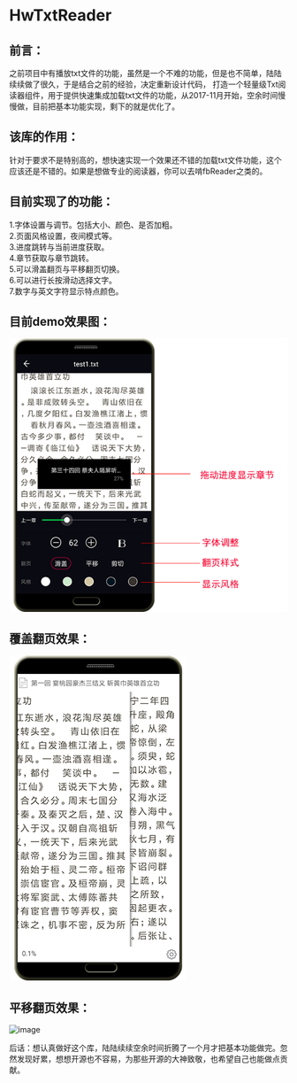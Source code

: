 # HwTxtReader
## 前言：
之前项目中有播放txt文件的功能，虽然是一个不难的功能，但是也不简单，陆陆续续做了很久，于是结合之前的经验，决定重新设计代码，
打造一个轻量级Txt阅读器组件，用于提供快速集成加载txt文件的功能，从2017-11月开始，空余时间慢慢做，目前把基本功能实现，剩下的就是优化了。

## 该库的作用：
针对于要求不是特别高的，想快速实现一个效果还不错的加载txt文件功能，这个应该还是不错的。如果是想做专业的阅读器，你可以去啃fbReader之类的。

## 目前实现了的功能：
1.字体设置与调节。包括大小、颜色、是否加粗。<br> 
2.页面风格设置，夜间模式等。<br> 
3.进度跳转与当前进度获取。<br> 
4.章节获取与章节跳转。<br> 
5.可以滑盖翻页与平移翻页切换。<br> 
6.可以进行长按滑动选择文字。<br> 
7.数字与英文字符显示特点颜色。<br> 


## 目前demo效果图：
![image](https://github.com/bifan-wei/HwTxtReader/blob/master/pics/ic_reader1.png)

## 覆盖翻页效果：
![image](https://github.com/bifan-wei/HwTxtReader/blob/master/pics/ic_cover.png)

## 平移翻页效果：
![image](https://github.com/bifan-wei/HwTxtReader/blob/master/pics/ic_translate.png)



后话：想认真做好这个库，陆陆续续空余时间折腾了一个月才把基本功能做完。忽然发现好累，想想开源也不容易，为那些开源的大神致敬，也希望自己也能做点贡献。

